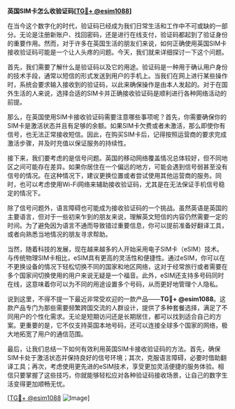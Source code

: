 **英国SIM卡怎么收验证码[[TG💪+ @esim1088](https://t.me/s/esim1088)]**

在当今这个数字化的时代，验证码已经成为我们日常生活和工作中不可或缺的一部分。无论是注册新账户、找回密码，还是进行在线支付，验证码都起到了验证身份的重要作用。然而，对于许多在英国生活的朋友们来说，如何正确使用英国SIM卡接收验证码可能是一个让人头疼的问题。今天，我们就来详细探讨一下这个问题。

首先，我们需要了解什么是验证码以及它的用途。验证码是一种用于确认用户身份的技术手段，通常以短信的形式发送到用户的手机上。当我们在网上进行某些操作时，系统会要求输入接收到的验证码，以此来确保操作是由本人发起的。对于在国外生活的人来说，选择合适的SIM卡并正确接收验证码是顺利进行各种网络活动的前提。

那么，在英国使用SIM卡接收验证码需要注意哪些事项呢？首先，你需要确保你的SIM卡是激活状态并且有足够的余额。如果SIM卡欠费或者未激活，那么即使你有信号，也无法正常接收短信。因此，在购买SIM卡后，记得按照运营商的要求完成激活步骤，并及时充值以保证服务的持续性。

接下来，我们要考虑的是信号问题。英国的移动网络覆盖情况总体较好，但不同地区之间可能存在差异。如果你居住在一个偏远的地方，可能会遇到信号弱甚至没有信号的情况。在这种情况下，建议更换位置或者尝试使用其他运营商的服务。同时，也可以考虑使用Wi-Fi网络来辅助接收验证码，尤其是在无法保证手机信号稳定的情况下。

除了信号问题外，语言障碍也可能成为接收验证码的一个挑战。虽然英语是英国的主要语言，但对于一些初来乍到的朋友来说，理解英文短信的内容仍然需要一定的时间。为了避免因为语言不通而导致错过重要信息，你可以提前准备好翻译工具，或者向熟悉当地情况的朋友寻求帮助。

当然，随着科技的发展，现在越来越多的人开始采用电子SIM卡（eSIM）技术。与传统物理SIM卡相比，eSIM具有更高的灵活性和便捷性。通过eSIM，你可以在不更换设备的情况下轻松切换不同的国家和地区网络，这对于经常旅行或者需要在多个国家间切换使用的用户来说无疑是一个福音。此外，eSIM还支持多号码同时在线，这意味着你可以为不同的用途设置多个号码，从而更好地管理个人隐私。

说到这里，不得不提一下最近非常受欢迎的一款产品——**TG💪+ @esim1088**。这款产品专门为那些需要频繁跨国交流的人群设计，提供了多种套餐选择，满足了不同用户的个性化需求。无论是短期访问还是长期居住，都可以找到适合自己的方案。更重要的是，它不仅支持英国本地号码，还可以连接全球多个国家的网络，极大地拓宽了用户的通信范围。

最后，让我们总结一下如何有效利用英国SIM卡接收验证码的方法。首先，确保SIM卡处于激活状态并保持良好的信号环境；其次，克服语言障碍，必要时借助翻译工具；再次，考虑使用更先进的eSIM技术，享受更加灵活便捷的服务体验。相信只要掌握了这些技巧，你就能够轻松应对各种验证码接收场景，让自己的数字生活变得更加顺畅无忧。

[[TG💪+ @esim1088](https://t.me/s/esim1088) ![Image](https://i.postimg.cc/4NQfJmqS/Snipaste-2025-05-13-00-14-12.png)]